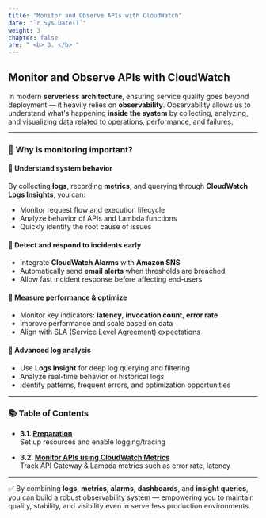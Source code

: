 ```yaml
---
title: "Monitor and Observe APIs with CloudWatch"
date: "`r Sys.Date()`"
weight: 3
chapter: false
pre: " <b> 3. </b> "
---
```


## Monitor and Observe APIs with CloudWatch

In modern **serverless architecture**, ensuring service quality goes beyond deployment — it heavily relies on **observability**. Observability allows us to understand what's happening **inside the system** by collecting, analyzing, and visualizing data related to operations, performance, and failures.

---

### 🎯 **Why is monitoring important?**

#### 📌 Understand system behavior

By collecting **logs**, recording **metrics**, and querying through **CloudWatch Logs Insights**, you can:

- Monitor request flow and execution lifecycle
- Analyze behavior of APIs and Lambda functions
- Quickly identify the root cause of issues

#### 📌 Detect and respond to incidents early

- Integrate **CloudWatch Alarms** with **Amazon SNS**
- Automatically send **email alerts** when thresholds are breached
- Allow fast incident response before affecting end-users

#### 📌 Measure performance & optimize

- Monitor key indicators: **latency**, **invocation count**, **error rate**
- Improve performance and scale based on data
- Align with SLA (Service Level Agreement) expectations

#### 📌 Advanced log analysis

- Use **Logs Insight** for deep log querying and filtering
- Analyze real-time behavior or historical logs
- Identify patterns, frequent errors, and optimization opportunities

---

### 📚 Table of Contents

- **3.1. [Preparation](3.1-Preparation/)**  
  Set up resources and enable logging/tracing

- **3.2. [Monitor APIs using CloudWatch Metrics](3.2-Cloudwatch/)**  
  Track API Gateway & Lambda metrics such as error rate, latency

---

✅ By combining **logs**, **metrics**, **alarms**, **dashboards**, and **insight queries**, you can build a robust observability system — empowering you to maintain quality, stability, and visibility even in serverless production environments.

